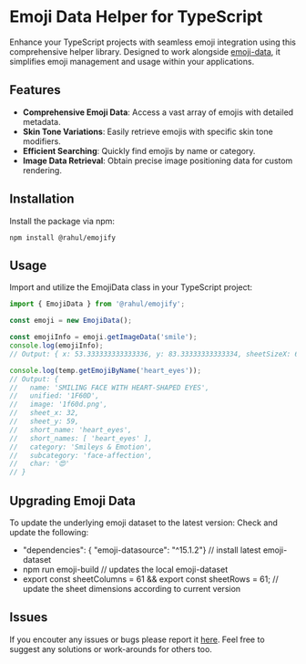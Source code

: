 # Emoji Data Helper for TypeScript

Enhance your TypeScript projects with seamless emoji integration using this comprehensive helper library. Designed to work alongside [emoji-data](https://github.com/iamcal/emoji-data), it simplifies emoji management and usage within your applications.

## Features

- **Comprehensive Emoji Data**: Access a vast array of emojis with detailed metadata.
- **Skin Tone Variations**: Easily retrieve emojis with specific skin tone modifiers.
- **Efficient Searching**: Quickly find emojis by name or category.
- **Image Data Retrieval**: Obtain precise image positioning data for custom rendering.

## Installation

Install the package via npm:

`npm install @rahul/emojify`

## Usage

Import and utilize the EmojiData class in your TypeScript project:

```ts
import { EmojiData } from '@rahul/emojify';

const emoji = new EmojiData();

const emojiInfo = emoji.getImageData('smile');
console.log(emojiInfo);
// Output: { x: 53.333333333333336, y: 83.33333333333334, sheetSizeX: 6100, sheetSizeY: 6100, image: '1f604.png'}

console.log(temp.getEmojiByName('heart_eyes'));
// Output: {
//   name: 'SMILING FACE WITH HEART-SHAPED EYES',
//   unified: '1F60D',
//   image: '1f60d.png',
//   sheet_x: 32,
//   sheet_y: 59,
//   short_name: 'heart_eyes',
//   short_names: [ 'heart_eyes' ],
//   category: 'Smileys & Emotion',
//   subcategory: 'face-affection',
//   char: '😍'
// }
```

## Upgrading Emoji Data

To update the underlying emoji dataset to the latest version:
Check and update the following:

- "dependencies": { "emoji-datasource": "^15.1.2"}
  // install latest emoji-dataset
- npm run emoji-build
  // updates the local emoji-dataset
- export const sheetColumns = 61 && export const sheetRows = 61;
  // update the sheet dimensions according to current version

## Issues

If you encouter any issues or bugs please report it [here](https://github.com/Rahul-28/emojify/issues). Feel free to suggest any solutions or work-arounds for others too.
